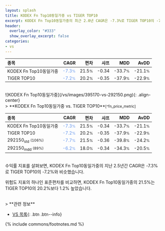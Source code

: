 ```yaml
---
layout: splash
title: KODEX Fn Top10동일가중 vs TIGER TOP10
excerpt: KODEX Fn Top10동일가중의 최근 2.0년 CAGR은 -7.3%로 TIGER TOP10의 -7.2%와 비슷했습니다.
header:
  overlay_color: "#333"
  show_overlay_excerpt: false
categories:
- vs
---
```


| **종목** | **CAGR** | **편차** | **샤프** | **MDD** | **AvDD** |
| :------------ | ------: | -----------: | -------: | ------: | -------: |
| KODEX Fn Top10동일가중 | <span style="color: cornflowerblue">-7.3<small>%</small></span> | 21.5<small>%</small> | -0.34 | -33.7<small>%</small> | -21.1<small>%</small> |
| TIGER TOP10 | <span style="color: cornflowerblue">-7.2<small>%</small></span> | 20.2<small>%</small> | -0.35 | -37.9<small>%</small> | -22.9<small>%</small> |

<!-- more -->

<br>
![KODEX Fn Top10동일가중](/vs/images/395170-vs-292150.png){: .align-center}

<br>
> **KODEX Fn Top10동일가중 vs. TIGER TOP10**<small>[^fn_price_metric]</small>



| **종목** | **CAGR** | **편차** | **샤프** | **MDD** | **AvDD** |
| :------------ | ------: | -----------: | -------: | ------: | -------: |
| KODEX Fn Top10동일가중 | <span style="color: cornflowerblue">-7.3<small>%</small></span> | 21.5<small>%</small> | -0.34 | -33.7<small>%</small> | -21.1<small>%</small> |
| TIGER TOP10 | <span style="color: cornflowerblue">-7.2<small>%</small></span> | 20.2<small>%</small> | -0.35 | -37.9<small>%</small> | -22.9<small>%</small> |
| 292150<sub>std</sub> <small>(106%)</small> | <span style="color: cornflowerblue">-7.7<small>%</small></span> | 21.5<small>%</small> | -0.36 | -39.8<small>%</small> | -24.2<small>%</small> |
| 292150<sub>mdd</sub> <small>(89%)</small> | <span style="color: cornflowerblue">-6.2<small>%</small></span> | 18.0<small>%</small> | -0.34 | -34.3<small>%</small> | -20.5<small>%</small> |

<br>
수익률 지표를 살펴보면, KODEX Fn Top10동일가중의 지난 2.5년간 CAGR은 -7.3%로 TIGER TOP10의 -7.2%와 비슷했습니다.

위험도 지표의 하나인 표준편차를 비교하면, KODEX Fn Top10동일가중의 21.5%는  TIGER TOP10의 20.2%보다 1.2% 높았습니다.


<br>
> **관련 정보**

- [VS 목록](/vs/){: .btn .btn--info}

{% include commons/footnotes.md %}
